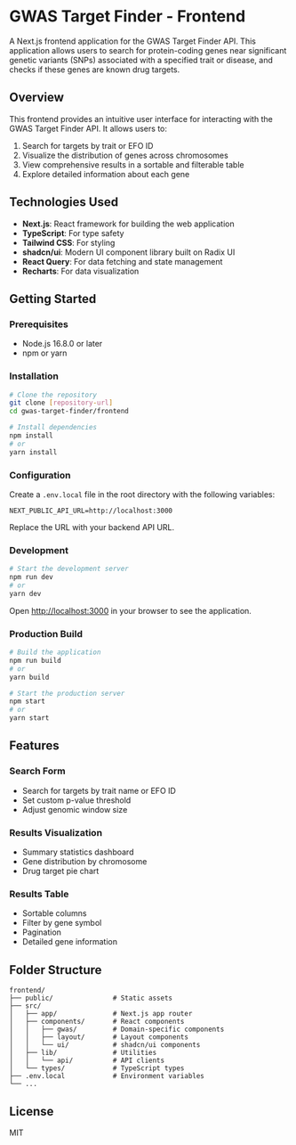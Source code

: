 # GWAS Target Finder - Frontend

A Next.js frontend application for the GWAS Target Finder API. This application allows users to search for protein-coding genes near significant genetic variants (SNPs) associated with a specified trait or disease, and checks if these genes are known drug targets.

## Overview

This frontend provides an intuitive user interface for interacting with the GWAS Target Finder API. It allows users to:

1. Search for targets by trait or EFO ID
2. Visualize the distribution of genes across chromosomes
3. View comprehensive results in a sortable and filterable table
4. Explore detailed information about each gene

## Technologies Used

- **Next.js**: React framework for building the web application
- **TypeScript**: For type safety
- **Tailwind CSS**: For styling
- **shadcn/ui**: Modern UI component library built on Radix UI
- **React Query**: For data fetching and state management
- **Recharts**: For data visualization

## Getting Started

### Prerequisites

- Node.js 16.8.0 or later
- npm or yarn

### Installation

```bash
# Clone the repository
git clone [repository-url]
cd gwas-target-finder/frontend

# Install dependencies
npm install
# or
yarn install
```

### Configuration

Create a `.env.local` file in the root directory with the following variables:

```
NEXT_PUBLIC_API_URL=http://localhost:3000
```

Replace the URL with your backend API URL.

### Development

```bash
# Start the development server
npm run dev
# or
yarn dev
```

Open [http://localhost:3000](http://localhost:3000) in your browser to see the application.

### Production Build

```bash
# Build the application
npm run build
# or
yarn build

# Start the production server
npm start
# or
yarn start
```

## Features

### Search Form

- Search for targets by trait name or EFO ID
- Set custom p-value threshold
- Adjust genomic window size

### Results Visualization

- Summary statistics dashboard
- Gene distribution by chromosome
- Drug target pie chart

### Results Table

- Sortable columns
- Filter by gene symbol
- Pagination
- Detailed gene information

## Folder Structure

```
frontend/
├── public/               # Static assets
├── src/
│   ├── app/              # Next.js app router
│   ├── components/       # React components
│   │   ├── gwas/         # Domain-specific components
│   │   ├── layout/       # Layout components
│   │   └── ui/           # shadcn/ui components
│   ├── lib/              # Utilities
│   │   └── api/          # API clients
│   └── types/            # TypeScript types
├── .env.local            # Environment variables
└── ...
```

## License

MIT
